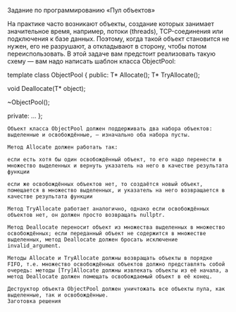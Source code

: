 
Задание по программированию «Пул объектов»

 

На практике часто возникают объекты, создание которых занимает значительное время, например, потоки (threads), TCP-соединения или подключения к базе данных. Поэтому, когда такой объект становится не нужен, его не разрушают, а откладывают в сторону, чтобы потом переиспользовать. В этой задаче вам предстоит реализовать такую схему — вам надо написать шаблон класса ObjectPool:

template <class T>
class ObjectPool {
public:
  T* Allocate();
  T* TryAllocate();

  void Deallocate(T* object);

  ~ObjectPool();

private:
  ...
};

 

    Объект класса ObjectPool должен поддерживать два набора объектов: выделенные и освобождённые, — изначально оба набора пусты.

    Метод Allocate должен работать так:

    если есть хотя бы один освобождённый объект, то его надо перенести в множество выделенных и вернуть указатель на него в качестве результата функции

    если же освобождённых объектов нет, то создаётся новый объект, помещается в множество выделенных, и указатель на него возвращается в качестве результата функции

    Метод TryAllocate работает аналогично, однако если освобождённых объектов нет, он должен просто возвращать nullptr.

    Метод Deallocate переносит объект из множества выделенных в множество освобождённых; если переданный объект не содержится в множестве выделенных, метод Deallocate должен бросать исключение invalid_argument.

    Методы Allocate и TryAllocate должны возвращать объекты в порядке FIFO, т.е. множество освобождённых объектов должно представлять собой очередь: методы [Try]Allocate должны извлекать объекты из её начала, а метод Deallocate должен помещать освобождаемый объект в её конец.

    Деструктор объекта ObjectPool должен уничтожать все объекты пула, как выделенные, так и освобождённые.
    Заготовка решения

